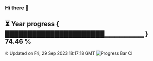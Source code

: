 ### Hi there 👋
⏳ Year progress { ██████████████████████▁▁▁▁▁▁▁▁ } 74.46 %
---
⏰ Updated on Fri, 29 Sep 2023 18:17:18 GMT
![Progress Bar CI](https://github.com/liununu/liununu/workflows/Progress%20Bar%20CI/badge.svg)
